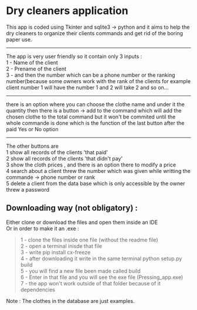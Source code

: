 # Dry cleaners application 
This app is coded using Tkinter and sqlite3 -> python and it aims to help the dry cleaners to organize their clients commands and get rid of the boring paper use.
__________________________________________________________

The app is very user friendly so it contain only 3 inputs :<br />
1 - Name of the client <br />
2 - Prename of the client <br />
3 - and then the number which can be a phone number or the ranking number(because some owners work with the rank of the clients for example client number 1 will have the number 1 and 2 will take 2 and so on...
_________________________________________________________ 
there is an option where you can choose the clothe name and under it the quantity 
then there is a button -> add to the command which will add the chosen clothe to the total command but it won't be commited until the whole commande is done which is the function of the last button after the paid Yes or No option 
________________________________________________________ 
The other buttons are <br />
1 show all records of the clients 'that paid'<br /> 
2 show all records of the clients 'that didn't pay'<br />
3 show the cloth prices ,  and there is an option there to modify a price <br />
4 search about a client threw the number which was given while writting the commande -> phone number or rank<br /> 
5 delete a client from the data base which is only accessible by the owner threw a password <br />

## Downloading way (not obligatory) : 
Either clone or download the files and open them inside an IDE<br />
Or in order to make it an .exe :<br />
> 1 - clone the files inside one file (without the readme file)<br />
> 2 - open a terminal inisde that file<br />
> 3 - write pip install cx-freeze<br />
> 4 - after downloading it write in the same terminal python setup.py build<br /> 
> 5 - you will find a new file been made called build<br />
> 6 - Enter in that file and you will see the exe file (Pressing_app.exe)<br />
> 7 - the app won't work outside of that folder because of it dependencies  <br />


Note : The clothes in the database are just examples.